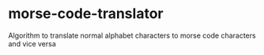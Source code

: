 # morse-code-translator
Algorithm to translate normal alphabet characters to morse code characters and vice versa
